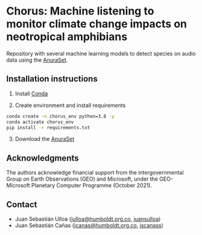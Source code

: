 # Chorus: Machine listening to monitor climate change impacts on neotropical amphibians

Repository with several machine learning models to detect species on audio data using the [AnuraSet](https://github.com/jscanass/AnuraSet).

## Installation instructions

1. Install [Conda](http://conda.io/)

2. Create environment and install requirements

```bash
conda create -n chorus_env python=3.8 -y
conda activate chorus_env
pip install -r requirements.txt
```

3. Download the [AnuraSet](https://github.com/jscanass/AnuraSet)


## Acknowledgments
The authors acknowledge financial support from the intergovernmental Group on Earth Observations (GEO) and Microsoft, under the GEO-Microsoft Planetary Computer Programme (October 2021).

## Contact

- Juan Sebastián Ulloa (julloa@humboldt.org.co, [juansulloa](https://github.com/juansulloa))
- Juan Sebastián Cañas (jcanas@humboldt.org.co, [jscanass](https://github.com/jscanass))

